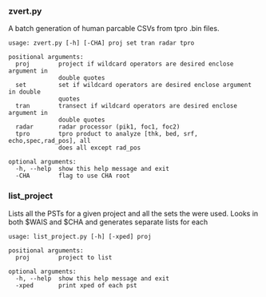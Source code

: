 ### zvert.py
A batch generation of human parcable CSVs from tpro .bin files. 

```
usage: zvert.py [-h] [-CHA] proj set tran radar tpro

positional arguments:
  proj        project if wildcard operators are desired enclose argument in
              double quotes
  set         set if wildcard operators are desired enclose argument in double
              quotes
  tran        transect if wildcard operators are desired enclose argument in
              double quotes
  radar       radar processor (pik1, foc1, foc2)
  tpro        tpro product to analyze [thk, bed, srf, echo,spec,rad_pos], all
              does all except rad_pos

optional arguments:
  -h, --help  show this help message and exit
  -CHA        flag to use CHA root
```

### list_project
Lists all the PSTs for a given project and all the sets the were used. Looks in both $WAIS and $CHA and generates separate lists for each

```
usage: list_project.py [-h] [-xped] proj

positional arguments:
  proj        project to list

optional arguments:
  -h, --help  show this help message and exit
  -xped       print xped of each pst
```
